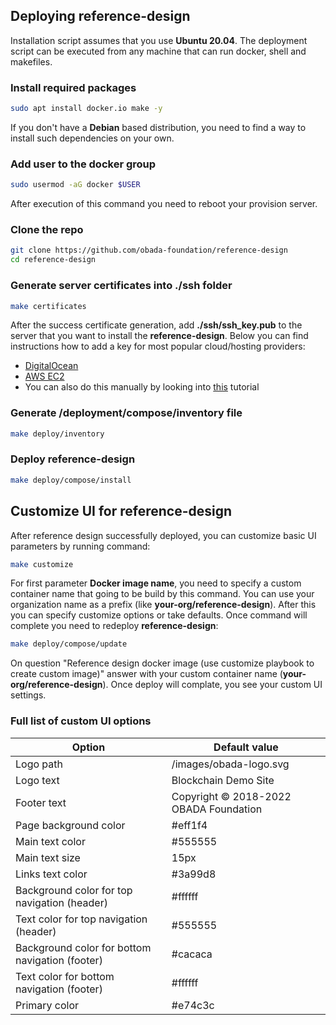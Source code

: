 ## Deploying reference-design

Installation script assumes that you use **Ubuntu 20.04**. The deployment script can be executed from any machine that can run docker, shell and makefiles.

### Install required packages

```bash
sudo apt install docker.io make -y
```

If you don't have a **Debian** based distribution, you need to find a way to install such dependencies on your own.

### Add user to the docker group

```bash
sudo usermod -aG docker $USER
```

After execution of this command you need to reboot your provision server.

### Clone the repo

```bash
git clone https://github.com/obada-foundation/reference-design
cd reference-design
```

### Generate server certificates into **./ssh** folder

```bash
make certificates
```
After the success certificate generation, add **./ssh/ssh_key.pub** to the server that you want to install the **reference-design**. Below you can find instructions how to add a key for most popular cloud/hosting providers:

- [DigitalOcean](https://docs.digitalocean.com/products/droplets/how-to/add-ssh-keys/to-account/)
- [AWS EC2](https://docs.aws.amazon.com/AWSEC2/latest/UserGuide/ec2-key-pairs.html)
- You can also do this manually by looking into [this](https://linuxhandbook.com/add-ssh-public-key-to-server/) tutorial

### Generate **/deployment/compose/inventory** file

```bash
make deploy/inventory
```

### Deploy reference-design

```bash
make deploy/compose/install
```

## Customize UI for reference-design

After reference design successfully deployed, you can customize basic UI parameters by running command:

```sh
make customize
```

For first parameter **Docker image name**, you need to specify a custom container name that going to be build by this command. You can use your organization name as a prefix (like **your-org/reference-design**). After this you can specify customize options or take defaults. Once command will complete you need to redeploy **reference-design**:

```sh
make deploy/compose/update
```

On question "Reference design docker image (use customize playbook to create custom image)" answer with your custom container name (**your-org/reference-design**). Once deploy will complate, you see your custom UI settings.

### Full list of custom UI options
| Option  | Default value |
| ------------- | ------------- |
| Logo path | /images/obada-logo.svg |
| Logo text | Blockchain Demo Site |
| Footer text | Copyright © 2018-2022 OBADA Foundation |
| Page background color | #eff1f4 |
| Main text color | #555555 | 
| Main text size | 15px | 
| Links text color | #3a99d8 | 
| Background color for top navigation (header) | #ffffff | 
| Text color for top navigation (header) | #555555 | 
| Background color for bottom navigation (footer) | #cacaca | 
| Text color for bottom navigation (footer) | #ffffff | 
| Primary color | #e74c3c |

